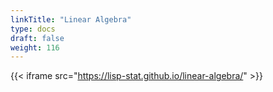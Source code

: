 ```yaml
---
linkTitle: "Linear Algebra"
type: docs
draft: false
weight: 116
---
```


{{< iframe src="https://lisp-stat.github.io/linear-algebra/" >}}
